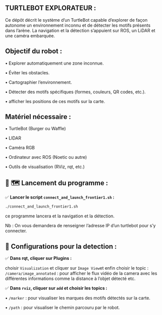 ## TURTLEBOT EXPLORATEUR :

Ce dépôt décrit le système d’un TurtleBot capable d’explorer de façon autonome un environnement inconnu et de détecter les motifs présents dans l’arène. La navigation et la détection s’appuient sur ROS, un LiDAR et une caméra embarquée.

## Objectif du robot :

•	Explorer automatiquement une zone inconnue.

•	Éviter les obstacles.

•	Cartographier l’environnement.

•	Détecter des motifs spécifiques (formes, couleurs, QR codes, etc.).

•	afficher les positions de ces motifs sur la carte.

## Matériel nécessaire :

•	TurtleBot (Burger ou Waffle)

•	LIDAR

•	Caméra RGB

•	Ordinateur avec ROS (Noetic ou autre)

•	Outils de visualisation (RViz, rqt, etc.)


## 🚀 🗺️ Lancement du programme :

✅ **Lancer le script `connect_and_launch_frontier1.sh` :**
```bash
./connect_and_launch_frontier1.sh
```
ce programme lancera et la navigation et la détection.

Nb : On vous demandera de renseigner l’adresse IP d’un turtlebot pour s’y connecter.

## 🚀 Configurations pour la detection :

✅ **Dans rqt, cliquer sur Plugins :**

choisir `Visualization` et cliquer sur `Image View`et enfin choisir le topic : `/camera/image_annotated` : pour afficher le flux vidéo de la camera avec les différentes informations comme la distance à l’objet détecté etc.

✅ **Dans `rviz`, cliquer sur `add` et choisir les topics :** 

•	`/marker` : pour visualiser les marques des motifs détectés sur la carte.

•	`/path` : pour visualiser le chemin parcouru par le robot.
 


